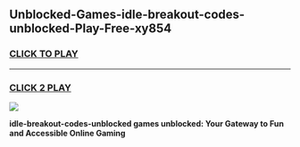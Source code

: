 
## Unblocked-Games-idle-breakout-codes-unblocked-Play-Free-xy854
<h3>
<a href="https://premium76.site?title=idle-breakout-codes-unblocked&ref=19M">CLICK TO PLAY</a></h3>
<hr>

<h3>
<a href="https://premium76.site?title=idle-breakout-codes-unblocked&ref=19M">CLICK 2 PLAY</a>
  
</h3>

<a href="https://premium76.site?title=idle-breakout-codes-unblocked&ref=19M"><img src="https://clearcache.store/games.png"></a>


**idle-breakout-codes-unblocked games unblocked: Your Gateway to Fun and Accessible Online Gaming**
